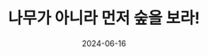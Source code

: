 ﻿---
draft: false
type: broadcast
layout: sermon-page-default
pageWidth: wide

title: 나무가 아니라 먼저 숲을 보라!
date: 2024-06-16
videoUrl: "https://www.youtube.com/embed/YtBjVaanlFY?si=QDWcbxyCWv65JPRM"
preacher: 변승우 목사님
view: 169
videoLength: 01:53:34
---